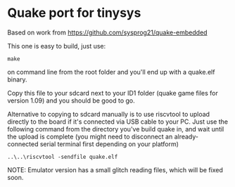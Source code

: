 # Quake port for tinysys

Based on work from
https://github.com/sysprog21/quake-embedded

This one is easy to build, just use:

```
make
```

on command line from the root folder and you'll end up with a quake.elf binary.

Copy this file to your sdcard next to your ID1 folder (quake game files for version 1.09) and you should be good to go.

Alternative to copying to sdcard manually is to use riscvtool to upload directly to the board if it's connected via USB cable to your PC. Just use the following command from the directory you've build quake in, and wait until the upload is complete (you might need to disconnect an already-connected serial terminal first depending on your platform)

```
..\..\riscvtool -sendfile quake.elf
```

NOTE: Emulator version has a small glitch reading files, which will be fixed soon.
